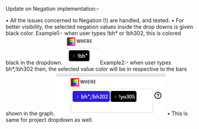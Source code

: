 Update on Negation implementation:-

•	All the issues concerned to Negation (!) are handled, and tested.
•	For better visibility, the selected negation values inside the drop downs is given black color.
Example1:- when user types !bh* or !bh302, this is colored black in the dropdown.
  ![Image of Neg1](https://github.com/RadheyReddy/testSample/blob/master/photos/neg1.PNG)
Example2:- when user types bh*,!bh302  then, the selected value color will be in respective to the bars shown in the graph.
  ![Image of Neg3](https://github.com/RadheyReddy/testSample/blob/master/photos/neg3.PNG) 
•	This is same for project dropdown as well.
